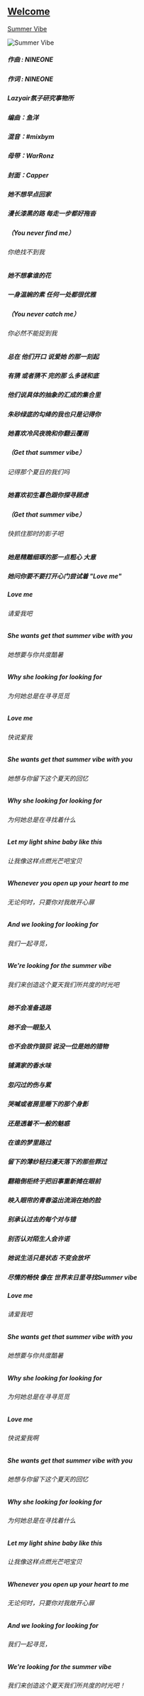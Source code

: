 ## [Welcome  ](https://zkeq.github.io/zkeq/%C2%B7index.htm)

[Summer Vibe](https://music.163.com/#/song?id=1415706303)



![Summer Vibe](http://p1.music.126.net/ftFQfaDvkb7SGa1JY3_OpA==/109951163326913224.jpg "Summer Vibe")

##### 作曲 : NINEONE
##### 作词 : NINEONE
##### Lazyair氛子研究事物所
##### 编曲：鱼洋
##### 混音：#mixbym
##### 母带：WarRonz
##### 封面：Capper

##### 她不想早点回家
##### 漫长漆黑的路 每走一步都好拖沓
##### （You never find me）
###### 你绝找不到我
##### 她不想拿谁的花

##### 一身温婉的素 任何一处都很优雅

##### （You never catch me）
###### 你必然不能捉到我
##### 总在 他们开口 说爱她 的那一刻起

##### 有猜 或者猜不 完的那 么多谜和底

##### 他们说具体的抽象的汇成的集合里

##### 朱砂绿底的勾绛的我也只是记得你

##### 她喜欢冷风夜晚和你翻云覆雨

##### （Get that summer vibe）
###### 记得那个夏日的我们吗
##### 她喜欢初生暮色跟你探寻顾虑

##### （Get that summer vibe）
###### 快抓住那时的影子吧
##### 她是精雕细琢的那一点粗心 大意

##### 她问你要不要打开心门尝试着 "Love me"


##### Love me
###### 请爱我吧
##### She wants get that summer vibe with you
###### 她想要与你共度酷暑
##### Why she looking for looking for
###### 为何她总是在寻寻觅觅
##### Love me
###### 快说爱我
##### She wants get that summer vibe with you
###### 她想与你留下这个夏天的回忆
##### Why she looking for looking for
###### 为何她总是在寻找着什么
##### Let my light shine baby like this
###### 让我像这样点燃光芒吧宝贝
##### Whenever you open up your heart to me
###### 无论何时，只要你对我敞开心扉
##### And we looking for looking for
###### 我们一起寻觅，
##### We're looking for the summer vibe
###### 我们来创造这个夏天我们所共度的时光吧

##### 她不会准备退路

##### 她不会一眼坠入

##### 也不会故作狼狈 说没一位是她的猎物

##### 铺满家的香水味

##### 忽闪过的伤与累

##### 哭喊或者房里睡下的那个身影

##### 还是透着不一般的魅惑

##### 在谁的梦里路过

##### 留下的薄纱轻扫漫天落下的那些罪过

##### 翻箱倒柜终于把旧事重新摊在眼前

##### 映入眼帘的青春溢出流淌在她的脸

##### 别承认过去的每个对与错

##### 别否认对陌生人会许诺

##### 她说生活只是状态 不变会放坏

##### 尽情的畅快 像在 世界末日里寻找Summer vibe


##### Love me
###### 请爱我吧
##### She wants get that summer vibe with you
###### 她想要与你共度酷暑
##### Why she looking for looking for
###### 为何她总是在寻寻觅觅
##### Love me
###### 快说爱我啊
##### She wants get that summer vibe with you
###### 她想与你留下这个夏天的回忆
##### Why she looking for looking for
###### 为何她总是在寻找着什么
##### Let my light shine baby like this
###### 让我像这样点燃光芒吧宝贝
##### Whenever you open up your heart to me
###### 无论何时，只要你对我敞开心扉
##### And we looking for looking for
###### 我们一起寻觅，
##### We're looking for the summer vibe
###### 我们来创造这个夏天我们所共度的时光吧！






<audio id="bgmMusic" src="http://music.163.com/song/media/outer/url?id=1415706303.mp3" preload="auto" type="audio/mp3" autoplay loop></audio>
